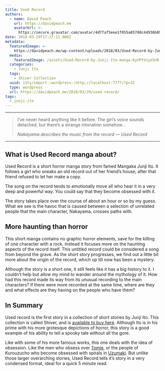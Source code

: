 ```yaml
---
title: Used Record
authors:
  - name: David Peach
    url: https://davidpeach.me
    avatarUrl: >-
      https://secure.gravatar.com/avatar/4d7faf5eee1f055a85788c44936b8995eaab6dfb004e7854ec747ccb272e91ee?s=96&d=mm&r=g
date: 2018-03-29T17:27:11.000Z
metadata:
  featuredImage: >-
    https://davidpeach.me/wp-content/uploads/2018/03/Used-Record-by-Junji-Ito-manga-cover.webp
  media:
    featuredImage: /assets/Used-Record-by-Junji-Ito-manga-KyVPtVcye5nR.webp
  categories:
    - Junji Ito
  tags:
    - Shiver Collection
  uuid: 11ty/import::wordpress::http://localhost:7777/?p=32
  type: wordpress
  url: https://davidpeach.me/2018/03/29/used-record/
tags:
  - junji-ito
---
```

* * *

> I’ve never heard anything like it before. The girl’s voice sounds detached, but there’s a strange intonation somehow…
> 
> <cite>Nakayama describes the music from the record — Used Record</cite>

* * *

## What is Used Record manga about?

Used Record is a short horror manga story from famed Mangaka Junji Ito. It follows a girl who sneaks an old record out of her friend’s house, after that friend refused to let her make a copy.

The song on the record tends to emotionally move all who hear it in a very deep and powerful way. You could say that they become obsessed with it.

The story takes place over the course of about an hour or so by my guess. What we see is the havoc that is caused between a selection of unrelated people that the main character, Nakayama, crosses paths with.

## More haunting than horror

This short manga contains no graphic horror elements, save for the killing of one character with a rock. Instead it focuses more on the haunting aspects of the record itself. This untitled record could be considered a song from beyond the grave. As the short story progresses, we find out a little bit more about the origin of the record, which up till now has been a mystery.

Although the story is a short one, it still feels like it has a big history to it. I couldn’t help but allow my mind to wander around the mythology of it. How had this record made its way from its unusual recording to the main characters? If there were more recorded at the same time, where are they and what effects are they having on the people who have them?

## In Summary

Used record is the first story in a collection of short stories by Junji Ito. This collection is called Shiver, and is [available to buy here](https://amzn.to/2UTj2dk). Although Ito is in his prime with his more grotesque depictions of horror, this story is a good example of his ability to tell a spooky tale without all the gore.

Like with some of his more famous works, this one deals with the idea of obsession. Like the men who obsess over [Tomie](/tag/tomie-collection/), or the people of Kurouzucho who become obsessed with spirals in [Uzumaki](/tag/uzumaki/). But unlike those larger overarching stories, Used Record tells it’s story in a very condensed format, ideal for a quick 5 minute read.